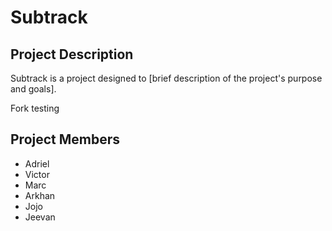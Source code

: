 # Subtrack

## Project Description
Subtrack is a project designed to [brief description of the project's purpose and goals].

Fork testing

## Project Members
- Adriel
- Victor
- Marc
- Arkhan
- Jojo
- Jeevan
